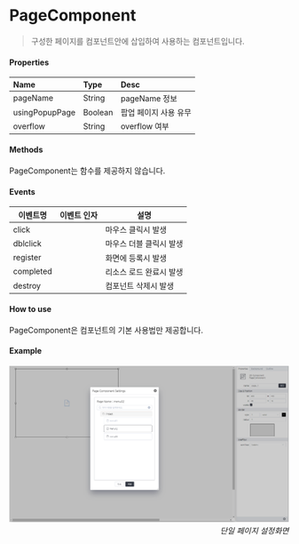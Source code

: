 # PageComponent
> 구성한 페이지를 컴포넌트안에 삽입하여 사용하는 컴포넌트입니다.

#### Properties
| Name       | Type    | Desc                                                |
| :--------- | :------ | :-------------------------------------------------- |
| pageName | String  | pageName 정보                                        |
| usingPopupPage | Boolean  | 팝업 페이지 사용 유무                             |
| overflow | String  | overflow 여부                             |

#### Methods

PageComponent는 함수를 제공하지 않습니다.

#### Events
|이벤트명|이벤트 인자|설명|
|---|---|---|
|click||마우스 클릭시 발생|
|dblclick||마우스 더블 클릭시 발생|
|register||화면에 등록시 발생|
|completed||리소스 로드 완료시 발생|
|destroy||컴포넌트 삭제시 발생|

#### How to use

PageComponent은 컴포넌트의 기본 사용법만 제공합니다.

#### Example

![gras](./images/page.png)
<p align="right" style="margin-top: -.85em;font-style: italic;">단일 페이지 설정화면</p>